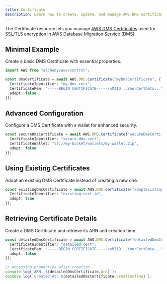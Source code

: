 ```yaml
---
title: Certificate
description: Learn how to create, update, and manage AWS DMS Certificates using Alchemy Cloud Control.
---
```


The Certificate resource lets you manage [AWS DMS Certificates](https://docs.aws.amazon.com/dms/latest/userguide/) used for SSL/TLS encryption in AWS Database Migration Service (DMS).

## Minimal Example

Create a basic DMS Certificate with essential properties.

```ts
import AWS from "alchemy/aws/control";

const dmsCertificate = await AWS.DMS.Certificate("myDmsCertificate", {
  CertificateIdentifier: "my-dms-cert",
  CertificatePem: "-----BEGIN CERTIFICATE-----\nMIID...YourCertData...\n-----END CERTIFICATE-----",
  adopt: false
});
```

## Advanced Configuration

Configure a DMS Certificate with a wallet for enhanced security.

```ts
const secureDmsCertificate = await AWS.DMS.Certificate("secureDmsCertificate", {
  CertificateIdentifier: "secure-dms-cert",
  CertificateWallet: "s3://my-bucket/wallets/my-wallet.zip",
  adopt: false
});
```

## Using Existing Certificates

Adopt an existing DMS Certificate instead of creating a new one.

```ts
const existingDmsCertificate = await AWS.DMS.Certificate("adoptExistingCertificate", {
  CertificateIdentifier: "existing-cert-id",
  adopt: true
});
```

## Retrieving Certificate Details

Create a DMS Certificate and retrieve its ARN and creation time.

```ts
const detailedDmsCertificate = await AWS.DMS.Certificate("detailedDmsCertificate", {
  CertificateIdentifier: "detailed-cert",
  CertificatePem: "-----BEGIN CERTIFICATE-----\nMIID...YourCertData...\n-----END CERTIFICATE-----",
  adopt: false
});

// Accessing properties after creation
console.log(`ARN: ${detailedDmsCertificate.Arn}`);
console.log(`Created At: ${detailedDmsCertificate.CreationTime}`);
```